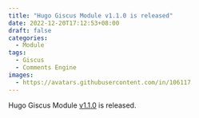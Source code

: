 ```yaml
---
title: "Hugo Giscus Module v1.1.0 is released"
date: 2022-12-20T17:12:53+08:00
draft: false
categories:
  - Module
tags:
  - Giscus
  - Comments Engine
images:
  - https://avatars.githubusercontent.com/in/106117
---
```


Hugo Giscus Module [v1.1.0](https://github.com/razonyang/hugo-mod-giscus/releases/tag/v1.1.0) is released.

<!--more-->
